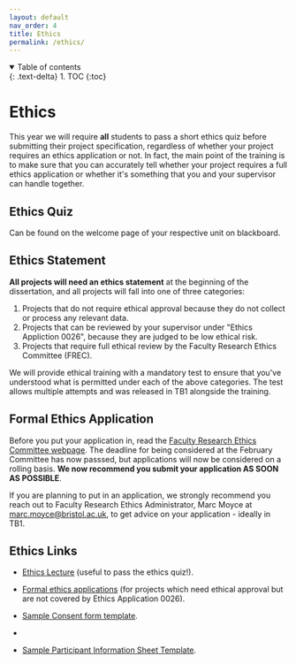 ```yaml
---
layout: default
nav_order: 4
title: Ethics
permalink: /ethics/
---
```


<details open markdown="block">
<summary>
Table of contents
</summary>
{: .text-delta}
1. TOC
{:toc}
</details>


# Ethics

This year we will require **all** students to pass a short ethics quiz before
submitting their project specification, regardless of whether your project
requires an ethics application or not. In fact, the main point of the training
is to make sure that you can accurately tell whether your project requires a
full ethics application or whether it's something that you and your supervisor
can handle together.

## Ethics Quiz

Can be found on the welcome page of your respective unit on blackboard.

## Ethics Statement

**All projects will need an ethics statement** at the beginning of the dissertation, and all projects will fall into one of three categories:

1. Projects that do not require ethical approval because they do not collect or process any relevant data.
2. Projects that can be reviewed by your supervisor under "Ethics Appliction 0026", because they are judged to be low ethical risk.
3. Projects that require full ethical review by the Faculty Research Ethics Committee (FREC).

We will provide ethical training with a mandatory test to ensure that you've understood what is permitted under each of the above categories.
The test allows multiple attempts and was released in TB1 alongside the training.


## Formal Ethics Application

Before you put your application in, read the [Faculty Research Ethics Committee
webpage](https://uob.sharepoint.com/sites/engineering/SitePages/research-ethics-committee.aspx).
The deadline for being considered at the February Committee has now passsed,
but applications will now be considered on a rolling basis. **We now recommend
you submit your application AS SOON AS POSSIBLE**. 

If you are planning to put in an application, we strongly recommend you reach
out to Faculty Research Ethics Administrator, Marc Moyce at
[marc.moyce@bristol.ac.uk](mailto:marc.moyce@bristol.ac.uk), to get advice on your application - ideally in TB1.

## Ethics Links

* [Ethics Lecture](https://uob-my.sharepoint.com/:v:/g/personal/mw1760_bristol_ac_uk/EWWRhVq2SEVCpMz8B0Dna0IBdtjxdtG7zP0CKzpobZ3ALQ?e=wE4ED1) (useful to pass the ethics quiz!).

* [Formal ethics applications](https://orems.bristol.ac.uk/ActivityForm/Index) (for projects which need ethical approval but are not
  covered by Ethics Application 0026).  
  
* [Sample Consent form template](https://uob.sharepoint.com/:w:/r/teams/grp-cs-individual-projects-20232024/Shared%20Documents/ConsentForm_template.docx?d=wdcf48a86422f477fb9b7f5ebd9e5fe6b&csf=1&web=1&e=ebMZhS).
* 
* [Sample Participant Information Sheet Template](https://uob.sharepoint.com/:w:/r/teams/grp-cs-individual-projects-20232024/Shared%20Documents/Participant%20information%20sheet.docx?d=w9894f16793c84a6dbf23bd5f146cea76&csf=1&web=1&e=apxrxA).


